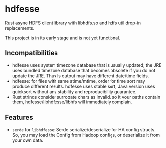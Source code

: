 # hdfesse

Rust ~~async~~ HDFS client library with libhdfs.so and hdfs util drop-in
replacements.

This project is in its early stage and is not yet functional.

## Incompatibilities

  + hdfesse uses system timezone database that is usually updated; the
    JRE uses bundled timezone database that becomes obsolete if you do
    not update the JRE.  Thus ls output may have different date/time
    fields.
  + hdfesse: for files with same atime/mtime, order for time sort may
    produce different results.  hdfesse uses stable sort, Java version
    uses quicksort without any stability and reproducibility
    guarantee.
  + Rust strings consider surrogate chars as invalid, so it your paths
    contain them, hdfesse/libhdfesse/libhfs will immediately complain.

## Features

  + `serde` for `libhdfesse`: Serde serialize/deserialize for HA config
    structs.  So, you may load the Config from Hadoop configs, or deserialize
    it from your own data.
